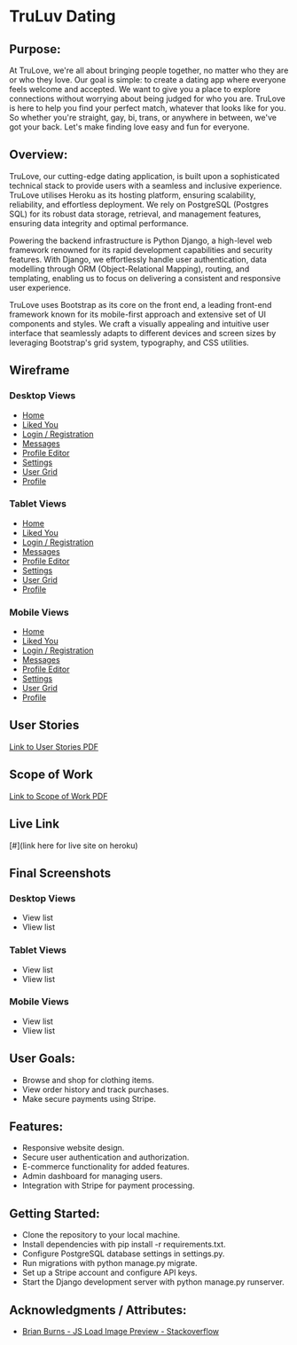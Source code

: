 # TruLuv Dating
## Purpose:
At TruLove, we're all about bringing people together, no matter who they are or who they love. Our goal is simple: to create a dating app where everyone feels welcome and accepted. We want to give you a place to explore connections without worrying about being judged for who you are. TruLove is here to help you find your perfect match, whatever that looks like for you. So whether you're straight, gay, bi, trans, or anywhere in between, we've got your back. Let's make finding love easy and fun for everyone.

## Overview:
TruLove, our cutting-edge dating application, is built upon a sophisticated technical stack to provide users with a seamless and inclusive experience. TruLove utilises Heroku as its hosting platform, ensuring scalability, reliability, and effortless deployment. We rely on PostgreSQL (Postgres SQL) for its robust data storage, retrieval, and management features, ensuring data integrity and optimal performance.

Powering the backend infrastructure is Python Django, a high-level web framework renowned for its rapid development capabilities and security features. With Django, we effortlessly handle user authentication, data modelling through ORM (Object-Relational Mapping), routing, and templating, enabling us to focus on delivering a consistent and responsive user experience.

TruLove uses Bootstrap as its core on the front end, a leading front-end framework known for its mobile-first approach and extensive set of UI components and styles. We craft a visually appealing and intuitive user interface that seamlessly adapts to different devices and screen sizes by leveraging Bootstrap's grid system, typography, and CSS utilities.


## Wireframe
### Desktop Views
- [Home](/GitMedia/WireFrames/Desktop%20Wireframes/Home.png)
- [Liked You](/GitMedia/WireFrames/Desktop%20Wireframes/Liked%20You.png)
- [Login / Registration](/GitMedia/WireFrames/Desktop%20Wireframes/Login.png)
- [Messages](/GitMedia/WireFrames/Desktop%20Wireframes/Messages.png)
- [Profile Editor](/GitMedia/WireFrames/Desktop%20Wireframes/Profile%20Editor.png)
- [Settings](/GitMedia/WireFrames/Desktop%20Wireframes/Settings.png)
- [User Grid](/GitMedia/WireFrames/Desktop%20Wireframes/User%20Grid.png)
- [Profile](/GitMedia/WireFrames/Desktop%20Wireframes/Profile.png)

### Tablet Views
- [Home](/GitMedia/WireFrames/Tablet%20View/Home.png)
- [Liked You](/GitMedia/WireFrames/Tablet%20View/Liked%20You.png)
- [Login / Registration](/GitMedia/WireFrames/Tablet%20View/Login.png)
- [Messages](/GitMedia/WireFrames/Tablet%20View/Messages.png)
- [Profile Editor](/GitMedia/WireFrames/Tablet%20View/Profile%20Editor.png)
- [Settings](/GitMedia/WireFrames/Tablet%20View/Settings.png)
- [User Grid](/GitMedia/WireFrames/Tablet%20View/User%20Grid.png)
- [Profile](/GitMedia/WireFrames/Tablet%20View/Profile.png)
### Mobile Views
- [Home](/GitMedia/WireFrames/Mobile%20View/Home.png)
- [Liked You](/GitMedia/WireFrames/Mobile%20View/Liked%20You.png)
- [Login / Registration](/GitMedia/WireFrames/Mobile%20View/Home.png)
- [Messages](/GitMedia/WireFrames/Mobile%20View/Messages.png)
- [Profile Editor](/GitMedia/WireFrames/Mobile%20View/Profile%20Editor.png)
- [Settings](/GitMedia/WireFrames/Mobile%20View/Settings.png)
- [User Grid](/GitMedia/WireFrames/Mobile%20View/User%20Grid.png)
- [Profile](/GitMedia/WireFrames/Mobile%20View/Profile.png)

## User Stories
[Link to User Stories PDF](/GitMedia/TruLuv%20User%20Stories.pdf)

## Scope of Work
[Link to Scope of Work PDF](/GitMedia/Project%20Scope%20of%20Work%20-%20TruLuv.pdf)
## Live Link
[#](link here for live site on heroku)


## Final Screenshots
### Desktop Views
- View list
- Vliew list
### Tablet Views
- View list
- Vliew list
### Mobile Views
- View list
- Vliew list

## User Goals:
- Browse and shop for clothing items.
- View order history and track purchases.
- Make secure payments using Stripe.

## Features:
- Responsive website design.
- Secure user authentication and authorization.
- E-commerce functionality for added features.
- Admin dashboard for managing users.
- Integration with Stripe for payment processing.

## Getting Started:
- Clone the repository to your local machine.
- Install dependencies with pip install -r requirements.txt.
- Configure PostgreSQL database settings in settings.py.
- Run migrations with python manage.py migrate.
- Set up a Stripe account and configure API keys.
- Start the Django development server with python manage.py runserver.

## Acknowledgments / Attributes:

- [Brian Burns - JS Load Image Preview - Stackoverflow](https://stackoverflow.com/a/27165977)

